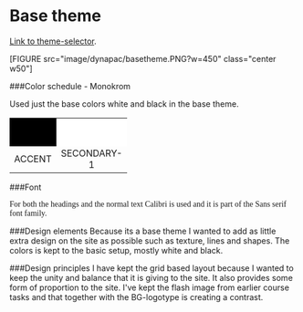 Base theme
===============================
[Link to theme-selector](theme-selector).

[FIGURE src="image/dynapac/basetheme.PNG?w=450" class="center w50"]

###Color schedule - Monokrom

Used just the base colors white and black in the base theme.

<table>
<tr>
<th style="background-color: black;width: 50px;height: 50px;"></th>
<th style="background-color: #fff;width: 50px;height: 50px;"></th>
</tr>
<tr style="text-align: center;">
<td>ACCENT</td>
<td>SECONDARY-1</td>
</tr>
</table>

###Font
<p style="font-family: Calibri;">For both the headings and the normal text Calibri is used and it is part of the Sans serif font family.</p>

###Design elements
Because its a base theme I wanted to add as little extra design on the site as possible such as texture, lines and shapes. The colors is kept to the basic setup,
mostly white and black.

###Design principles
I have kept the grid based layout because I wanted to keep the unity and balance that it is giving to the site. It also provides some
form of proportion to the site. I've kept the flash image from earlier course tasks and that together with the BG-logotype is
creating a contrast.
